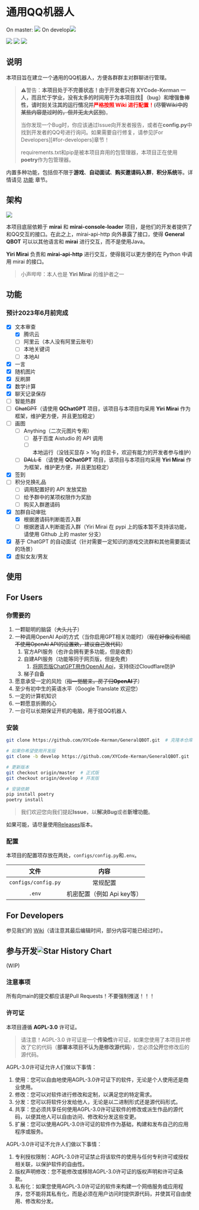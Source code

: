 # 通用QQ机器人

On master: ![](https://img.shields.io/codecov/c/gh/XYCode-Kerman/GeneralQBOT?token=8ZA3QCOXRY&style=for-the-badge)  On develop![](https://img.shields.io/codecov/c/gh/XYCode-Kerman/GeneralQBOT/develop?token=8ZA3QCOXRY&style=for-the-badge)

![](https://img.shields.io/github/license/XYCode-Kerman/GeneralQBOT?style=for-the-badge) ![](https://img.shields.io/github/repo-size/XYCode-Kerman/GeneralQBOT?style=for-the-badge) ![](https://img.shields.io/static/v1?label=Python&message=3.8&style=for-the-badge&color=blue)

## 说明

本项目旨在建立一个通用的QQ机器人，方便各群群主对群聊进行管理。

> ⚠警告：**本项目处于不完善状态！由于开发者只有 XYCode-Kerman 一人，而且忙于学业，没有太多的时间用于为本项目找🐛（bug）和增强鲁棒性，请时刻关注其的运行情况并<span style="color: red;">严格按照 Wiki 进行配置！</span>(~~尽管Wiki中的某些内容是过时的，但并无太大区别~~)**。
>
> 当你发现一个Bug时，你应该通过Issue向开发者报告，或者在**config.py**中找到开发者的QQ号进行询问。如果需要自行修复，请参见[For Developers][#for-developers]章节！
>
> requirements.txt和pip是被本项目弃用的包管理器，本项目正在使用**poetry**作为包管理器。

内置多种功能，包括但不限于**游戏**、**自动面试**、**购买邀请码入群**，**积分系统**等。详情请见 [功能](#功能) 章节。

## 架构

![](./docs/架构图.svg)

本项目底层依赖于 **mirai** 和 **mirai-console-loader** 项目，是他们的开发者提供了和QQ交互的接口。在此之上，mirai-api-http 向外暴露了接口，使得 **General QBOT** 可以以其他语言和 **mirai** 进行交互，而不是使用Java。

**Yiri Mirai** 负责和 **mirai-api-http** 进行交互，使得我可以更方便的在 Python 中调用 mirai 的接口。

> 小声哔哔：本人也是 **Yiri Mirai** 的维护者之一

## 功能

### 预计2023年6月前完成


- [x] 文本审查
  - [x] 腾讯云
  - [ ] 阿里云（本人没有阿里云账号）
  - [ ] 本地关键词
  - [ ] 本地AI
- [x] 一言
- [x] 随机图片
- [x] 反刷屏
- [x] 数学计算
- [x] 聊天记录保存
- [ ] 智能热群
- [ ] ~~ChatGPT~~（请使用 **QChatGPT** 项目，该项目与本项目均采用 **Yiri Mirai** 作为框架，维护更方便，并且更加稳定）
- [ ] 画图
  - [ ] Anything（二次元图片专用）
    - [ ] 基于百度 Aistudio 的 API 调用
    - [ ] 本地运行（没钱买显存 > 16g 的显卡，欢迎有能力的开发者参与维护）
  - [ ] ~~DALL E~~ （请使用 **QChatGPT** 项目，该项目与本项目均采用 **Yiri Mirai** 作为框架，维护更方便，并且更加稳定）
- [x] 签到
- [ ] 积分兑换礼品
  - [ ] 调用配置好的 API 发放奖励
  - [ ] 给予群中的某项权限作为奖励
  - [ ] 购买入群邀请码
- [x] 加群自动审批
  - [x] 根据邀请码判断能否入群
  - [ ] 根据邀请人判断能否入群（Yiri Mirai 在 pypi 上的版本暂不支持该功能，请使用 Github 上的 master 分支）
- [x] 基于 ChatGPT 的自动面试（针对需要一定知识的游戏交流群和其他需要面试的场景）
- [x] 虚拟女友/男友

## 使用

## For Users

### 你需要的

1. 一颗聪明的脑袋（~~大头儿子~~）
2. 一种调用OpenAI Api的方式（当你启用GPT相关功能时）（~~现在好像没有彻底不使用OpenAI API的设置欸，建议自己改代码~~）
   1. 官方API服务（也许会拥有更多功能，但是收费）
   2. 自建API服务（功能等同于网页版，但是免费）
      1. [将网页版ChatGPT用作OpenAI Api](https://github.com/acheong08/ChatGPT-to-API)，支持绕过Cloudflare防护
   3. 梯子自备
3. 愿意承受一定的风险（~~指一觉醒来，房子归**OpenAI**了~~）
4. 至少有初中生的英语水平（Google Translate 欢迎您）
5. 一定的计算机知识
6. 一颗愿意折腾的心
7. 一台可以长期保证开机的电脑，用于挂QQ机器人

### 安装

```bash
git clone https://github.com/XYCode-Kerman/GeneralQBOT.git  # 克隆本仓库
```

~~~bash
# 如果你希望使用开发版
git clone -b develop https://github.com/XYCode-Kerman/GeneralQBOT.git
~~~

````bash
# 更新版本
git checkout origin/master  # 正式版
git checkout origin/develop # 开发版
````
````bash
# 安装依赖
pip install poetry
poetry install
````

> 我们欢迎您向我们提起**Issue**，以**解决Bug**或者**新增功能**。

如果可能，请尽量使用[Releases](https://github.com/XYCode-Kerman/GeneralQBOT/releases)版本。

### 配置

本项目的配置项存放在两处，`configs/config.py`和`.env`。

|        文件         |            内容            |
| :-----------------: | :------------------------: |
| `configs/config.py` |          常规配置          |
|       `.env`        | 机密配置（例如 Api key等） |



## For Developers

参见我们的 [Wiki](https://github.com/XYCode-Kerman/GeneralQBOT/wiki)（请注意其最后编辑时间，部分内容可能已经过时）。

## 参与开发![Star History Chart](https://api.star-history.com/svg?repos=XYCode-Kerman/GeneralQBOT&type=Timeline)

(WIP)

### 注意事项

所有向main的提交都应该是Pull Requests！不要强制推送！！！

### 许可证

本项目遵循 **AGPL-3.0** 许可证。

> 请注意！AGPL-3.0 许可证是一个**传染性**许可证，如果您使用了本项目并修改了它的代码（**部署本项目不认为是修改源代码**），您必须**公开**您修改后的源代码。

AGPL-3.0许可证允许人们做以下事情：

1. 使用：您可以自由地使用AGPL-3.0许可证下的软件，无论是个人使用还是商业使用。
2. 修改：您可以对软件进行修改和定制，以满足您的特定需求。
3. 分发：您可以将软件分发给他人，无论是以二进制形式还是源代码形式。
4. 共享：您必须共享任何使用AGPL-3.0许可证软件的修改或派生作品的源代码，以便其他人可以自由访问、修改和分发这些变更。
5. 扩展：您可以使用AGPL-3.0许可证的软件作为基础，构建和发布自己的应用程序或服务。

AGPL-3.0许可证不允许人们做以下事情：

1. 专利授权限制：AGPL-3.0许可证禁止将该软件的使用与任何专利许可或授权相关联，以保护软件的自由性。
2. 版权声明修改：您不能修改或移除AGPL-3.0许可证的版权声明和许可证条款。
3. 私有化：如果您使用AGPL-3.0许可证的软件来构建一个网络服务或应用程序，您不能将其私有化，而是必须在用户访问时提供源代码，并使其可自由使用、修改和分发。